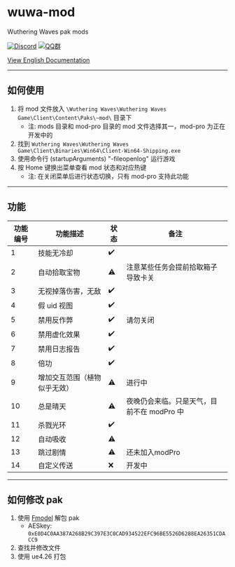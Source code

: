 # wuwa-mod
Wuthering Waves pak mods

[![Discord](https://discordapp.com/api/guilds/1026295403282436097/widget.png?style=shield)](https://discord.gg/QYu59wctHT)
[![QQ群](https://i.postimg.cc/MGqtP1P8/image.png)](https://qm.qq.com/q/FVX6QpU5qi)

[View English Documentation](README.md)

---

## 如何使用

1. 将 mod 文件放入 `\Wuthering Waves\Wuthering Waves Game\Client\Content\Paks\~mod\` 目录下
   - 注: mods 目录和 mod-pro 目录的 mod 文件选择其一，mod-pro 为正在开发中的
2. 找到 `Wuthering Waves\Wuthering Waves Game\Client\Binaries\Win64\Client-Win64-Shipping.exe`
3. 使用命令行 (startupArguments) "-fileopenlog" 运行游戏
4. 按 Home 键换出菜单查看 mod 状态和对应热键
   - 注: 在关闭菜单后进行状态切换，只有 mod-pro 支持此功能

---

## 功能

| 功能编号 | 功能描述                        | 状态                             | 备注                              |
| -------- | ------------------------------- | -------------------------------- | --------------------------------- |
| 1        | 技能无冷却                      | ✔️                              |                                   |
| 2        | 自动拾取宝物                    | ⚠️                              | 注意某些任务会提前拾取箱子导致卡关 |
| 3        | 无视掉落伤害，无敌              | ✔️                              |                                   |
| 4        | 假 uid 视图                     | ✔️                              |                                   |
| 5        | 禁用反作弊                      | ✔️                              |     请勿关闭                      |
| 6        | 禁用虚化效果                    | ✔️                              |                                   |
| 7        | 禁用日志报告                    | ✔️                              |                                   |
| 8        | 倍功                            | ✔️                              |                                   |
| 9        | 增加交互范围（植物似乎无效）    | ⚠️                              | 进行中                            |
| 10       | 总是晴天                        | ⚠️                              | 夜晚仍会来临。只是天气，目前不在 modPro 中 |
| 11       | 杀戮光环                        | ✔️                              |                                   |
| 12       | 自动吸收                        | ⚠️                              |                                   |
| 13       | 跳过剧情                        | ⚠️                              | 还未加入modPro                    |
| 14       | 自定义传送                      | ❌                              | 开发中                            |

---

## 如何修改 pak

1. 使用 [Fmodel](https://github.com/4sval/FModel) 解包 pak
   - AESkey: `0xE0D4C0AA387A268B29C397E3C0CAD934522EFC96BE5526D6288EA26351CDACC9`
2. 查找并修改文件
3. 使用 ue4.26 打包
